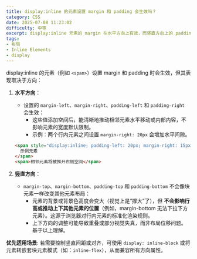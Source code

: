 ```yaml
---
title: display:inline 的元素设置 margin 和 padding 会生效吗？
category: CSS
date: 2025-07-08 11:23:02
difficulty: 中等
excerpt: display:inline 元素的 margin 在水平方向上有效，而竖直方向上的 padding 和 margin 不起作用。
tags:
- 布局
- Inline Elements
- display
---
```

display:inline 的元素（例如 `<span>`）设置 margin 和 padding 时会生效，但其表现取决于方向：

1. **水平方向**：
   - 设置的 `margin-left`、`margin-right`、`padding-left` 和 `padding-right` 会生效：
     - 这些值添加空间后，能清晰地推动相邻元素水平移动或内部内容，不影响元素的宽度默认限制。
     - 示例：两个行内元素之间设置 `margin-right: 20px` 会增加水平间隙。

   ```html
   <span style="display:inline; padding-left: 20px; margin-right: 15px;">
     示例元素
   </span>
   <span>相邻元素将被推开右侧空间</span>
   ```

2. **竖直方向**：
   - `margin-top`、`margin-bottom`、`padding-top` 和 `padding-bottom` 不会像块元素一样改变其他元素布局：
     - 元素的背景或背景色高度会变大（视觉上是“撑大”了），但 **不会影响行高或推动上下其他元素的位置**（例如，margin-bottom 无法下拉下方元素）。这源于浏览器对行内元素的标准化渲染规则。
     - 上下方向的调整可能导致重叠或部分视觉失真，而非布局位移问题。基于以上理解。

**优先适用场景**: 若需要控制竖直间距或对齐，可使用 `display: inline-block` 或将元素转嵌套块元素模式（如：`inline-flex`），从而兼容所有方向属性。
